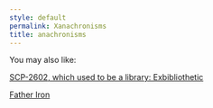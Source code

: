 ```yaml
---
style: default
permalink: Xanachronisms
title: anachronisms
---
```

You may also like:

[SCP-2602, which used to be a library: Exbibliothetic](http://scp-wiki.net/scp-2602)

[Father Iron](http://scp-wiki.net/father-iron)

